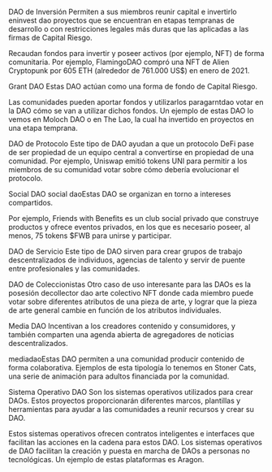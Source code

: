 DAO de Inversión
Permiten a sus miembros reunir capital e invertirlo eninvest dao proyectos que se encuentran en etapas tempranas de desarrollo o con restricciones legales más duras que las aplicadas a las firmas de Capital Riesgo.

Recaudan fondos para invertir y poseer activos (por ejemplo, NFT) de forma comunitaria. Por ejemplo, FlamingoDAO compró una NFT de Alien Cryptopunk por 605 ETH (alrededor de 761.000 US$) en enero de 2021.

Grant DAO
Estas DAO actúan como una forma de fondo de Capital Riesgo.

Las comunidades pueden aportar fondos y utilizarlos paragarntdao votar en la DAO cómo se van a utilizar dichos fondos. Un ejemplo de estas DAO lo vemos en Moloch DAO o en The Lao, la cual ha invertido en proyectos en una etapa temprana.

DAO de Protocolo
Este tipo de DAO ayudan a que un protocolo DeFi pase de ser propiedad de un equipo central a convertirse en propiedad de una comunidad. Por ejemplo, Uniswap emitió tokens UNI para permitir a los miembros de su comunidad votar sobre cómo debería evolucionar el protocolo.

Social DAO
social daoEstas DAO se organizan en torno a intereses compartidos.

Por ejemplo, Friends with Benefits es un club social privado que construye productos y ofrece eventos privados, en los que es necesario poseer, al menos, 75 tokens $FWB para unirse y participar.

DAO de Servicio
Este tipo de DAO sirven para crear grupos de trabajo descentralizados de individuos, agencias de talento y servir de puente entre profesionales y las comunidades.

DAO de Coleccionistas
Otro caso de uso interesante para las DAOs es la posesión decollector dao arte colectivo NFT donde cada miembro puede votar sobre diferentes atributos de una pieza de arte, y lograr que la pieza de arte general cambie en función de los atributos individuales.

Media DAO
Incentivan a los creadores contenido y consumidores, y también comparten una agenda abierta de agregadores de noticias descentralizados.

mediadaoEstas DAO permiten a una comunidad producir contenido de forma colaborativa. Ejemplos de esta tipología lo tenemos en Stoner Cats, una serie de animación para adultos financiada por la comunidad.

Sistema Operativo DAO
Son los sistemas operativos utilizados para crear DAOs. Estos proyectos proporcionarán diferentes marcos, plantillas y herramientas para ayudar a las comunidades a reunir recursos y crear su DAO.

Estos sistemas operativos ofrecen contratos inteligentes e interfaces que facilitan las acciones en la cadena para estos DAO. Los sistemas operativos de DAO facilitan la creación y puesta en marcha de DAOs a personas no tecnológicas. Un ejemplo de estas plataformas es Aragon.
